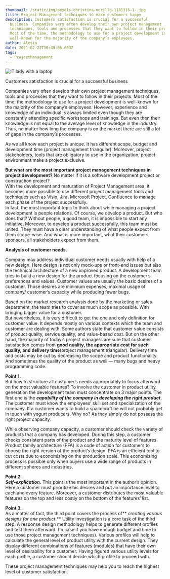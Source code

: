 ```yaml
---
thumbnail: /static/img/pexels-christina-morillo-1181316-1-.jpg
title: Project Management techniques to make customers happy
description: Customers satisfaction is crucial for a successful
  business  Companies very often develop their own project management
  techniques, tools and processes that they want to follow in their projects.
  Most of the time, the methodology to use for a project development is
  well-known for the majority of the company’s employees.
author: Alesia
date: 2021-02-22T16:49:06.653Z
tags:
  - ProjectManagement
---
```

![](https://myagilepractices.files.wordpress.com/2021/02/pexels-christina-morillo-1181316.jpg?w=1024 "IT lady with a laptop")

Customers satisfaction is crucial for a successful business

Companies very often develop their own project management techniques, tools and processes that they want to follow in their projects. Most of the time, the methodology to use for a project development is well-known for the majority of the company’s employees. However, experience and knowledge of an individual is always limited even though they are constantly attending specific workshops and trainings. But even then their knowledge is not equal to the average level of knowledge in the industry. Thus, no matter how long the company is on the market there are still a lot of gaps in the company’s processes.

As we all know each project is unique. It has different scope, budget and development time (project management triangular). Moreover, project stakeholders, tools that are obligatory to use in the organization, project environment make a project exclusive.

**But what are the most important project management techniques in project development?** No matter if it is a software development project or construction project?\
With the development and maturation of Project Management area, it becomes more possible to use different project management tools and techniques such as Visio, Jira, Microsoft Project, Confluence to manage each phase of the project successfully.\
In fact, the most important topic to think about while managing a project development is people relations. Of course, we develop a product. But who does that? Without people, a good team, it is impossible to start any initiative. Moreover, to develop a product successfully, this team must be united. They must have a clear understanding of what people expect from them scope-wise. And what is more important, what their customers, sponsors, all stakeholders expect from them.

**Analysis of customer needs.**

Company may address individual customer needs usually with help of a new design. Here design is not only mock-ups or front-end issues but also the technical architecture of a new improved product. A development team tries to build a new design for the product focusing on the customer’s preferences and values. Customer values are usually the basic desires of a customer. Those desires are minimum expenses, maximal usage of company/ customer’s capacity while producing fewer bugs.

Based on the market research analysis done by the marketing or sales department, the team tries to cover as much scope as possible. With bringing bigger value for a customer.\
But nevertheless, it is very difficult to get the one and only definition for customer value. It depends mostly on various contexts which the team and customer are dealing with. Some authors state that customer value consists of product quality, service quality, and value-based cost. But on the other hand, the majority of today’s project managers are sure that customer satisfaction comes from **good quality, the appropriate cost for such quality, and delivery time**(project management triangular). Delivery time and costs may be cut by decreasing the scope and product functionality. And sometimes the quality of the product as well — many bugs and heavy programming code.

**Point 1.**\
But how to structure all customer’s needs appropriately to focus afterward on the most valuable features? To involve the customer in product utility generation the development team must concentrate on 3 major points. The first one is the ***capability of the company in developing the right product***. The customer must know the employees’ skill set and specialization of the company. If a customer wants to build a spacecraft he will not probably get in touch with yogurt producers. Why no? As they simply do not possess the right project capacity.

While observing company capacity, a customer should check the variety of products that a company has developed. During this step, a customer checks consistent parts of the product and the maturity level of features. Product family architecture (PFA) is a code of action for customers to choose the right version of the product’s design. PFA is an efficient tool to cut costs due to economizing on the production scale. This economizing process is possible only when buyers use a wide range of products in different spheres and industries.

**Point 2.**\
***Self-explication.*** This point is the most important in the author’s opinion. Here a customer must prioritize his desires and put an importance level to each and every feature. Moreover, a customer distributes the most valuable features on the top and less costly on the bottom of the features’ list.

**Point 3.**\
As a matter of fact, the third point covers the process of** *creating various designs for one product*.** Utility investigation is a core task of the third step. A response design methodology helps to generate different profiles and test them afterward. (In case if you have enough budget and time to use those project management techniques). Various profiles will help to calculate the general level of product utility with the current design. They display different combinations of features (modules) that have their own level of desirability for a customer. Having figured various utility levels for each profile, a customer should decide which profile to proceed with.

These project management techniques may help you to reach the highest level of customer satisfaction.